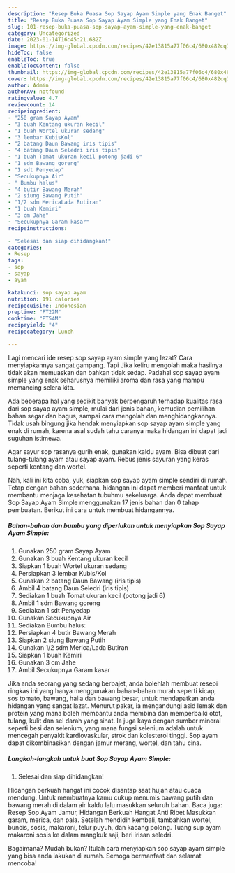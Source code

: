 ```yaml
---
description: "Resep Buka Puasa Sop Sayap Ayam Simple yang Enak Banget"
title: "Resep Buka Puasa Sop Sayap Ayam Simple yang Enak Banget"
slug: 101-resep-buka-puasa-sop-sayap-ayam-simple-yang-enak-banget
category: Uncategorized
date: 2023-01-14T16:45:21.682Z
image: https://img-global.cpcdn.com/recipes/42e13815a77f06c4/680x482cq70/sop-sayap-ayam-simple-foto-resep-utama.jpg
hideToc: false
enableToc: true
enableTocContent: false
thumbnail: https://img-global.cpcdn.com/recipes/42e13815a77f06c4/680x482cq70/sop-sayap-ayam-simple-foto-resep-utama.jpg
cover: https://img-global.cpcdn.com/recipes/42e13815a77f06c4/680x482cq70/sop-sayap-ayam-simple-foto-resep-utama.jpg
author: Admin
authorAv: notfound
ratingvalue: 4.7
reviewcount: 14
recipeingredient:
- "250 gram Sayap Ayam"
- "3 buah Kentang ukuran kecil"
- "1 buah Wortel ukuran sedang"
- "3 lembar KubisKol"
- "2 batang Daun Bawang iris tipis"
- "4 batang Daun Seledri iris tipis"
- "1 buah Tomat ukuran kecil potong jadi 6"
- "1 sdm Bawang goreng"
- "1 sdt Penyedap"
- "Secukupnya Air"
- " Bumbu halus"
- "4 butir Bawang Merah"
- "2 siung Bawang Putih"
- "1/2 sdm MericaLada Butiran"
- "1 buah Kemiri"
- "3 cm Jahe"
- "Secukupnya Garam kasar"
recipeinstructions:

- "Selesai dan siap dihidangkan!"
categories:
- Resep
tags:
- sop
- sayap
- ayam

katakunci: sop sayap ayam 
nutrition: 191 calories
recipecuisine: Indonesian
preptime: "PT22M"
cooktime: "PT54M"
recipeyield: "4"
recipecategory: Lunch

---
```



Lagi mencari ide resep sop sayap ayam simple yang lezat? Cara menyiapkannya sangat gampang. Tapi Jika keliru mengolah maka hasilnya tidak akan memuaskan dan bahkan tidak sedap. Padahal sop sayap ayam simple yang enak seharusnya memiliki aroma dan rasa yang mampu memancing selera kita.


Ada beberapa hal yang sedikit banyak berpengaruh terhadap kualitas rasa dari sop sayap ayam simple, mulai dari jenis bahan, kemudian pemilihan bahan segar dan bagus, sampai cara mengolah dan menghidangkannya. Tidak usah bingung jika hendak menyiapkan sop sayap ayam simple yang enak di rumah, karena asal sudah tahu caranya maka hidangan ini dapat jadi suguhan istimewa.

Agar sayur sop rasanya gurih enak, gunakan kaldu ayam. Bisa dibuat dari tulang-tulang ayam atau sayap ayam. Rebus jenis sayuran yang keras seperti kentang dan wortel.


Nah, kali ini kita coba, yuk, siapkan sop sayap ayam simple sendiri di rumah. Tetap dengan bahan sederhana, hidangan ini dapat memberi manfaat untuk membantu menjaga kesehatan tubuhmu sekeluarga. Anda dapat membuat Sop Sayap Ayam Simple menggunakan 17 jenis bahan dan 0 tahap pembuatan. Berikut ini cara untuk membuat hidangannya.

<!--inarticleads1-->

##### Bahan-bahan dan bumbu yang diperlukan untuk menyiapkan Sop Sayap Ayam Simple:

1. Gunakan 250 gram Sayap Ayam
1. Gunakan 3 buah Kentang ukuran kecil
1. Siapkan 1 buah Wortel ukuran sedang
1. Persiapkan 3 lembar Kubis/Kol
1. Gunakan 2 batang Daun Bawang (iris tipis)
1. Ambil 4 batang Daun Seledri (iris tipis)
1. Sediakan 1 buah Tomat ukuran kecil (potong jadi 6)
1. Ambil 1 sdm Bawang goreng
1. Sediakan 1 sdt Penyedap
1. Gunakan Secukupnya Air
1. Sediakan  Bumbu halus:
1. Persiapkan 4 butir Bawang Merah
1. Siapkan 2 siung Bawang Putih
1. Gunakan 1/2 sdm Merica/Lada Butiran
1. Siapkan 1 buah Kemiri
1. Gunakan 3 cm Jahe
1. Ambil Secukupnya Garam kasar


Jika anda seorang yang sedang berbajet, anda bolehlah membuat resepi ringkas ini yang hanya menggunakan bahan-bahan murah seperti kicap, sos tomato, bawang, halia dan bawang besar, untuk mendapatkan anda hidangan yang sangat lazat. Menurut pakar, ia mengandungi asid lemak dan protein yang mana boleh membantu anda membina dan memperbaiki otot, tulang, kulit dan sel darah yang sihat. Ia juga kaya dengan sumber mineral seperti besi dan selenium, yang mana fungsi selenium adalah untuk mencegah penyakit kardiovaskular, strok dan kolesterol tinggi. Sop ayam dapat dikombinasikan dengan jamur merang, wortel, dan tahu cina. 

<!--inarticleads2-->

##### Langkah-langkah untuk buat Sop Sayap Ayam Simple:


1. Selesai dan siap dihidangkan!

Hidangan berkuah hangat ini cocok disantap saat hujan atau cuaca mendung. Untuk membuatnya kamu cukup menumis bawang putih dan bawang merah di dalam air kaldu lalu masukkan seluruh bahan. Baca juga: Resep Sop Ayam Jamur, Hidangan Berkuah Hangat Anti Ribet Masukkan garam, merica, dan pala. Setelah mendidih kembali, tambahkan wortel, buncis, sosis, makaroni, telur puyuh, dan kacang polong. Tuang sup ayam makaroni sosis ke dalam mangkuk saji, beri irisan seledri. 

Bagaimana? Mudah bukan? Itulah cara menyiapkan sop sayap ayam simple yang bisa anda lakukan di rumah. Semoga bermanfaat dan selamat mencoba!
